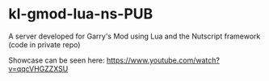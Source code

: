 # kl-gmod-lua-ns-PUB
A server developed for Garry's Mod using Lua and the Nutscript framework (code in private repo)

Showcase can be seen here: https://www.youtube.com/watch?v=qqcVHGZZXSU

